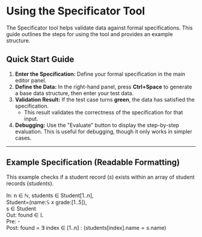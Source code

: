# **Using the Specificator Tool**

The Specificator tool helps validate data against formal specifications. This guide outlines the steps for using the tool and provides an example structure.

## **Quick Start Guide**

1.  **Enter the Specification:** Define your formal specification in the main editor panel.
2.  **Define the Data:** In the right-hand panel, press **Ctrl+Space** to generate a base data structure, then enter your test data.
3.  **Validation Result:** If the test case turns **green**, the data has satisfied the specification.
    * This result validates the correctness of the specification for that input.
4.  **Debugging:** Use the "Evaluate" button to display the step-by-step evaluation. This is useful for debugging, though it only works in simpler cases.

---

## **Example Specification (Readable Formatting)**

This example checks if a student record ($s$) exists within an array of student records ($students$).

In:  n $\in$ $\mathbb{N}$,
     students $\in$ Student[1..n],  
     Student=(name:$\mathbb{S}$ x grade:[1..5]),  
     s $\in$ Student  
Out: found $\in$ $\mathbb{L}$  
Pre: -  
Post: found = $\exists$ index $\in$ [1..n] : 
      ($\text{students}[\text{index}].\text{name} = s.\text{name}$)